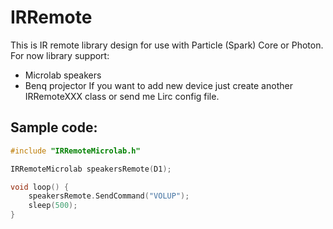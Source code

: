 # IRRemote
This is IR remote library design for use with Particle (Spark) Core or Photon.
For now library support: 
- Microlab speakers
- Benq projector
If you want to add new device just create another IRRemoteXXX class or send me Lirc config file.

Sample code:
-----------

```c
#include "IRRemoteMicrolab.h"

IRRemoteMicrolab speakersRemote(D1);

void loop() {
	speakersRemote.SendCommand("VOLUP");
	sleep(500);
}
```
